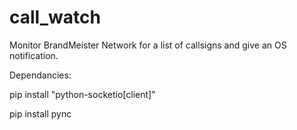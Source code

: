# call_watch
Monitor BrandMeister Network for a list of callsigns and give an OS notification.

Dependancies:

pip install "python-socketio[client]"

pip install pync
